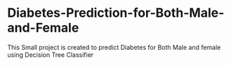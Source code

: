 # Diabetes-Prediction-for-Both-Male-and-Female
This Small project is created to predict Diabetes for Both Male and female using Decision Tree Classifier
